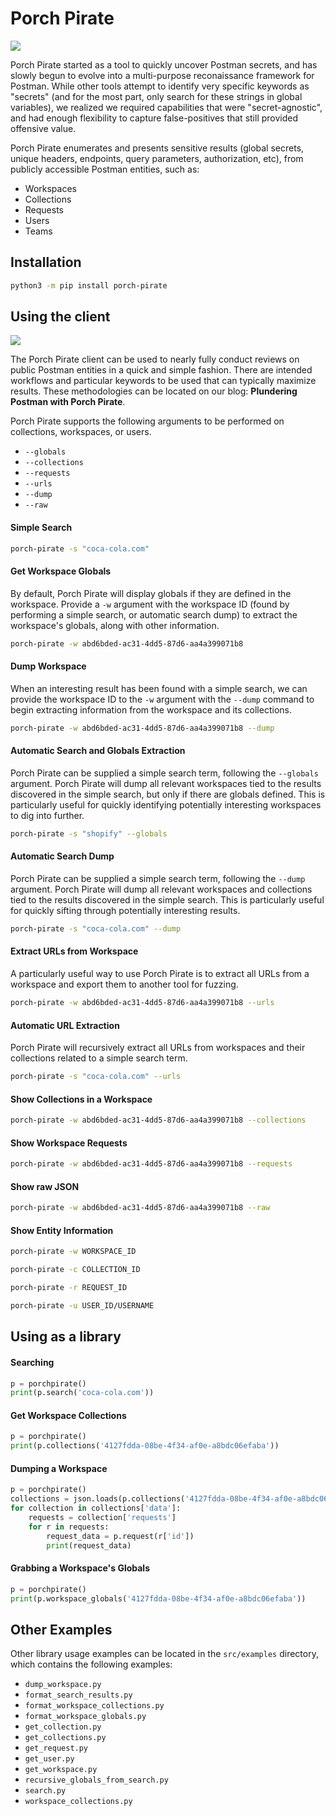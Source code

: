 # Porch Pirate

![](https://i.imgur.com/QL3Daxo.png)

Porch Pirate started as a tool to quickly uncover Postman secrets, and has slowly begun to evolve into a multi-purpose reconaissance framework for Postman. While other tools attempt to identify very specific keywords as "secrets" (and for the most part, only search for these strings in global variables), we realized we required capabilities that were "secret-agnostic", and had enough flexibility to capture false-positives that still provided offensive value.

Porch Pirate enumerates and presents sensitive results (global secrets, unique headers, endpoints, query parameters, authorization, etc), from publicly accessible Postman entities, such as:

- Workspaces
- Collections
- Requests
- Users
- Teams

## Installation

```bash
python3 -m pip install porch-pirate
```

## Using the client

![](https://i.imgur.com/2nvrlbt.png)

The Porch Pirate client can be used to nearly fully conduct reviews on public Postman entities in a quick and simple fashion. There are intended workflows and particular keywords to be used that can typically maximize results. These methodologies can be located on our blog: **Plundering Postman with Porch Pirate**.

Porch Pirate supports the following arguments to be performed on collections, workspaces, or users.

- `--globals`
- `--collections`
- `--requests`
- `--urls`
- `--dump`
- `--raw`

#### Simple Search

```bash
porch-pirate -s "coca-cola.com"
```

#### Get Workspace Globals

By default, Porch Pirate will display globals if they are defined in the workspace. Provide a `-w` argument with the workspace ID (found by performing a simple search, or automatic search dump) to extract the workspace's globals, along with other information.

```bash
porch-pirate -w abd6bded-ac31-4dd5-87d6-aa4a399071b8
```

#### Dump Workspace

When an interesting result has been found with a simple search, we can provide the workspace ID to the `-w` argument with the `--dump` command to begin extracting information from the workspace and its collections.

```bash
porch-pirate -w abd6bded-ac31-4dd5-87d6-aa4a399071b8 --dump
```

#### Automatic Search and Globals Extraction

Porch Pirate can be supplied a simple search term, following the `--globals` argument. Porch Pirate will dump all relevant workspaces tied to the results discovered in the simple search, but only if there are globals defined. This is particularly useful for quickly identifying potentially interesting workspaces to dig into further.

```bash
porch-pirate -s "shopify" --globals
```

#### Automatic Search Dump

Porch Pirate can be supplied a simple search term, following the `--dump` argument. Porch Pirate will dump all relevant workspaces and collections tied to the results discovered in the simple search. This is particularly useful for quickly sifting through potentially interesting results.

```bash
porch-pirate -s "coca-cola.com" --dump
```

#### Extract URLs from Workspace

A particularly useful way to use Porch Pirate is to extract all URLs from a workspace and export them to another tool for fuzzing.

```bash
porch-pirate -w abd6bded-ac31-4dd5-87d6-aa4a399071b8 --urls
```

#### Automatic URL Extraction

Porch Pirate will recursively extract all URLs from workspaces and their collections related to a simple search term.

```bash
porch-pirate -s "coca-cola.com" --urls
```

#### Show Collections in a Workspace

```bash
porch-pirate -w abd6bded-ac31-4dd5-87d6-aa4a399071b8 --collections
```

#### Show Workspace Requests

```bash
porch-pirate -w abd6bded-ac31-4dd5-87d6-aa4a399071b8 --requests
```

#### Show raw JSON

```bash
porch-pirate -w abd6bded-ac31-4dd5-87d6-aa4a399071b8 --raw
```

#### Show Entity Information

```bash
porch-pirate -w WORKSPACE_ID
```
```bash
porch-pirate -c COLLECTION_ID
```
```bash
porch-pirate -r REQUEST_ID
```
```bash
porch-pirate -u USER_ID/USERNAME
```

## Using as a library

#### Searching

```python
p = porchpirate()
print(p.search('coca-cola.com'))
```

#### Get Workspace Collections

```python
p = porchpirate()
print(p.collections('4127fdda-08be-4f34-af0e-a8bdc06efaba'))
```

#### Dumping a Workspace

```python
p = porchpirate()
collections = json.loads(p.collections('4127fdda-08be-4f34-af0e-a8bdc06efaba'))
for collection in collections['data']: 
    requests = collection['requests']
    for r in requests:
        request_data = p.request(r['id'])
        print(request_data)
```

#### Grabbing a Workspace's Globals

```python
p = porchpirate()
print(p.workspace_globals('4127fdda-08be-4f34-af0e-a8bdc06efaba'))
```

## Other Examples

Other library usage examples can be located in the `src/examples` directory, which contains the following examples:

- `dump_workspace.py`
- `format_search_results.py`
- `format_workspace_collections.py`
- `format_workspace_globals.py`
- `get_collection.py`
- `get_collections.py`
- `get_request.py`
- `get_user.py`
- `get_workspace.py`
- `recursive_globals_from_search.py`
- `search.py`
- `workspace_collections.py`
